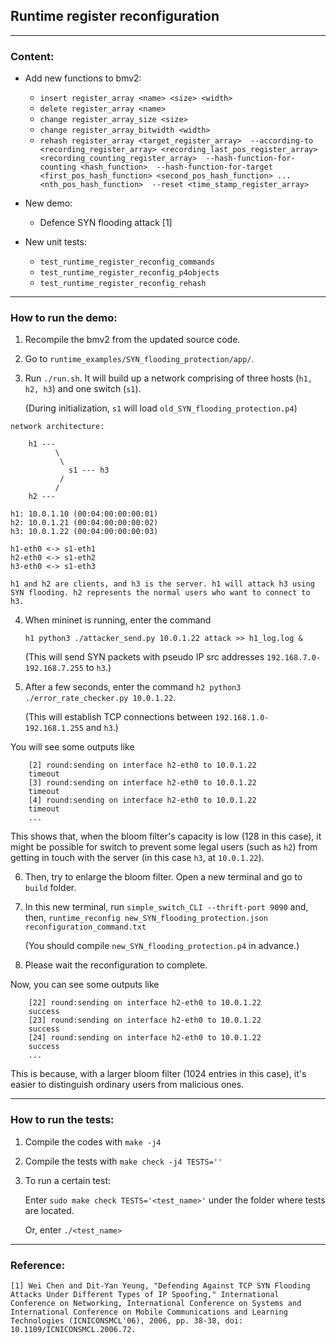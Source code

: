## Runtime register reconfiguration
---
### Content:


- Add new functions to bmv2:
    - `insert register_array <name> <size> <width>`
    - `delete register_array <name>`
    - `change register_array_size <size>`
    - `change register_array_bitwidth <width>`
    - `rehash register_array <target_register_array> 
        --according-to <recording_register_array> <recording_last_pos_register_array> <recording_counting_register_array> 
        --hash-function-for-counting <hash_function> 
        --hash-function-for-target <first_pos_hash_function> <second_pos_hash_function> ... <nth_pos_hash_function> 
        --reset <time_stamp_register_array>`


- New demo:
    - Defence SYN flooding attack [1]

- New unit tests:
    - `test_runtime_register_reconfig_commands`
    - `test_runtime_register_reconfig_p4objects`
    - `test_runtime_register_reconfig_rehash`

---
### How to run the demo:
1. Recompile the bmv2 from the updated source code.
2. Go to `runtime_examples/SYN_flooding_protection/app/`.
3. Run `./run.sh`. It will build up a network comprising of three hosts (`h1, h2, h3`) and one switch (`s1`). 

    (During initialization, `s1` will load `old_SYN_flooding_protection.p4`)
```
network architecture:

    h1 ---
          \
           \
             s1 --- h3
           /  
          /
    h2 ---

h1: 10.0.1.10 (00:04:00:00:00:01)
h2: 10.0.1.21 (00:04:00:00:00:02)
h3: 10.0.1.22 (00:04:00:00:00:03)

h1-eth0 <-> s1-eth1
h2-eth0 <-> s1-eth2
h3-eth0 <-> s1-eth3

h1 and h2 are clients, and h3 is the server. h1 will attack h3 using SYN flooding. h2 represents the normal users who want to connect to h3.
```

4. When mininet is running, enter the command

    `h1 python3 ./attacker_send.py 10.0.1.22 attack >> h1_log.log &` 
    
    (This will send SYN packets with pseudo IP src addresses `192.168.7.0-192.168.7.255` to `h3`.)
5. After a few seconds, enter the command `h2 python3 ./error_rate_checker.py 10.0.1.22`.
    
    (This will establish TCP connections between `192.168.1.0-192.168.1.255` and `h3`.)

You will see some outputs like 
```
    [2] round:sending on interface h2-eth0 to 10.0.1.22
    timeout
    [3] round:sending on interface h2-eth0 to 10.0.1.22
    timeout
    [4] round:sending on interface h2-eth0 to 10.0.1.22
    timeout
    ...
```
This shows that, when the bloom filter's capacity is low (128 in this case), it might be possible for switch to prevent some legal users (such as `h2`) from getting in touch with the server (in this case `h3`, at `10.0.1.22`).

6. Then, try to enlarge the bloom filter. Open a new terminal and go to `build` folder.
7. In this new terminal, run `simple_switch_CLI --thrift-port 9090` and, then, `runtime_reconfig new_SYN_flooding_protection.json reconfiguration_command.txt`

    (You should compile `new_SYN_flooding_protection.p4` in advance.)
8. Please wait the reconfiguration to complete.

Now, you can see some outputs like
```
    [22] round:sending on interface h2-eth0 to 10.0.1.22
    success
    [23] round:sending on interface h2-eth0 to 10.0.1.22
    success
    [24] round:sending on interface h2-eth0 to 10.0.1.22
    success
    ...
``` 

This is because, with a larger bloom filter (1024 entries in this case), it's easier to distinguish ordinary users from malicious ones.

---
### How to run the tests:
1. Compile the codes with `make -j4`
2. Compile the tests with `make check -j4 TESTS=''`
3. To run a certain test:

    Enter `sudo make check TESTS='<test_name>'` under the folder where tests are located.
    
    Or, enter `./<test_name>`

---
### Reference:
```
[1] Wei Chen and Dit-Yan Yeung, "Defending Against TCP SYN Flooding Attacks Under Different Types of IP Spoofing," International Conference on Networking, International Conference on Systems and International Conference on Mobile Communications and Learning Technologies (ICNICONSMCL'06), 2006, pp. 38-38, doi: 10.1109/ICNICONSMCL.2006.72.
```
